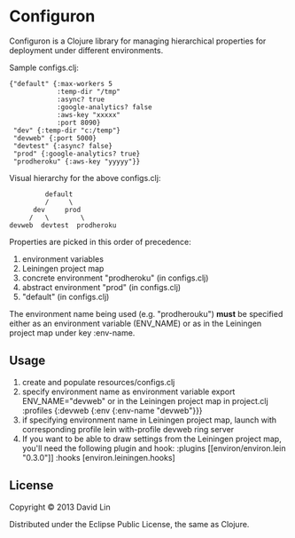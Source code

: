# Configuron

Configuron is a Clojure library for managing hierarchical properties for deployment under different environments.

Sample configs.clj:

	{"default" {:max-workers 5
	            :temp-dir "/tmp"
	            :async? true
	            :google-analytics? false
	            :aws-key "xxxxx"
	            :port 8090}
	 "dev" {:temp-dir "c:/temp"}
	 "devweb" {:port 5000}
	 "devtest" {:async? false}
	 "prod" {:google-analytics? true}
	 "prodheroku" {:aws-key "yyyyy"}}
	 
Visual hierarchy for the above configs.clj:

	         default
	         /     \
	      dev     prod
	     /   \        \
	devweb  devtest  prodheroku

Properties are picked in this order of precedence:
1. environment variables
2. Leiningen project map
3. concrete environment "prodheroku" (in configs.clj)
4. abstract environment "prod" (in configs.clj)
5. "default" (in configs.clj)

The environment name being used (e.g. "prodherouku") <b>must</b> be specified either as an environment variable (ENV_NAME) or as in the Leiningen project map under key :env-name.

## Usage

1. create and populate resources/configs.clj
2. specify environment name as environment variable
	export ENV_NAME="devweb"
   or in the Leiningen project map in project.clj
	:profiles {:devweb {:env {:env-name "devweb"}}}
3. if specifying environment name in Leiningen project map, launch with corresponding profile
	lein with-profile devweb ring server
4. If you want to be able to draw settings from the Leiningen project map, you'll need the following plugin and hook:
	:plugins [[environ/environ.lein "0.3.0"]]
	:hooks [environ.leiningen.hooks]	

## License

Copyright © 2013 David Lin

Distributed under the Eclipse Public License, the same as Clojure.

